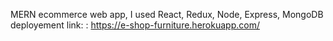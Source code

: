 MERN ecommerce web app, I used React, Redux, Node, Express, MongoDB deployement link: : https://e-shop-furniture.herokuapp.com/
